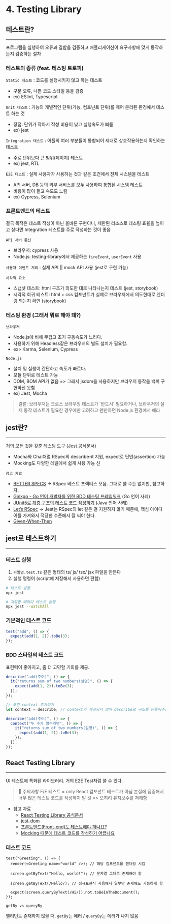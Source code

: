 # 4. Testing Library

## 테스트란?

---

프로그램을 실행하여 오류과 결함을 검증하고 애플리케이션이 요구사항에 맞게 동작하는지 검증하는 절차

### 테스트의 종류 (feat. 테스팅 트로피)

`Static 테스트` : 코드를 실행시키지 않고 하는 테스트

- 구문 오류, 나쁜 코드 스타일 등을 검증
- ex) ESlint, Typescript

`Unit 테스트` : 기능의 개별적인 단위(기능, 컴포넌트 단위)를 떼어 분리된 환경에서 테스트 하는 것

- 장점: 단위가 작아서 작성 비용이 낮고 실행속도가 빠름
- ex) jest

`Integration 테스트` : 어플의 여러 부분들이 통합되어 제대로 상호작용하는지 확인하는 테스트

- 주로 단위보다 큰 범위(페이지) 테스트
- ex) jest, RTL

`E2E 테스트` : 실제 사용자가 사용하는 것과 같은 조건에서 전체 시스템을 테스트

- API 서버, DB 등의 외부 서비스를 모두 사용하여 통합된 시스템 테스트
- 비용이 많이 들고 속도도 느림
- ex) Cypress, Selenium

### 프론트엔드의 테스트

결국 목적은 테스트 작성이 아닌 올바른 구현이니, 제한된 리소스로 테스팅 효율을 높이고 싶다면 Integration 테스트를 주로 작성하는 것이 좋음

`API 서버 통신`

- 브라우저: cypress 사용
- Node.js: testing-library에서 제공하는 `fireEvent`, `userEvent` 사용

`사용자 이벤트 처리` : 실제 API || mock API 사용 (jest로 구현 가능)

`시각적 요소`

- 스냅샷 테스트: html 구조가 의도한 대로 나타나는지 테스트 (jest, storybook)
- 시각적 회귀 테스트: html + css 컴포넌트가 실제로 브라우저에서 의도한대로 렌더링 되는지 확인 (storybook)

### 테스팅 환경 (그래서 뭐로 해야 돼?)

`브라우저`

- Node.js에 비해 무겁고 초기 구동속도가 느리다.
- 사용하기 위해 Headless같은 브라우저의 별도 설치가 필요함.
- ex> Karma, Selenium, Cypress

`Node.js`

- 설치 및 실행이 간단하고 속도가 빠르다.
- 모듈 단위로 테스트 가능
- DOM, BOM API가 없음 => 그래서 jsdom을 사용하지만 브라우저 동작을 백퍼 구현하진 못함
- ex) Jest, Mocha

> 결론: 브라우저는 크로스 브라우징 테스트가 '반드시' 필요하거나, 브라우저의 실제 동작 테스트가 필요한 경우에만 고려하고 왠만하면 Node.js 환경에서 해라

## jest란?

---

거의 모든 것을 갖춘 테스팅 도구 [(Jest 공식문서)](https://jestjs.io/)

- Mocha와 Chai처럼 RSpec의 describe-it 지원, expect로 단언(assertion) 가능
- Mocking도 다양한 레벨에서 쉽게 사용 가능 신

`참고 자료`

- [BETTER SPECS](https://www.betterspecs.org/) → RSpec 베스트 프랙티스 모음. 그대로 쓸 수는 없지만, 참고하자.
- [Ginkgo - Go 언어 개발자를 위한 BDD 테스팅 프레임워크](https://youtu.be/gfTsSBRvdqI) (Go 언어 사례)
- [JUnit5로 계층 구조의 테스트 코드 작성하기](https://johngrib.github.io/wiki/junit5-nested/) (Java 언어 사례)
- [Let’s RSpec](https://github.com/ahastudio/til/blob/main/ruby/20161206-rspec-let.md) → Jest는 RSpec의 let 같은 걸 지원하지 않기 때문에, 핵심 아이디어를 가져와서 적당한 수준에서 잘 써야 한다.
- [Given-When-Then](https://www.notion.so/Given-When-Then-c4b62b46710942a181a6d477e502e458)

## jest로 테스트하기

---

### 테스트 실행

1. `파일명.test.ts` 같은 형태의 ts/ js/ tsx/ jsx 파일을 만든다
2. 실행 명령어 (script에 저장해서 사용하면 편함)

  ```bash
  # 테스트 실행
  npx jest

  # 저장할 때마다 테스트 실행
  npx jest --watchAll
  ```

### 기본적인 테스트 코드

```jsx
test("add", () => {
  expect(add(1, 2)).toBe(3);
});
```

### BDD 스타일의 테스트 코드

표현력이 좋아지고, 좀 더 고민할 기회를 제공.

```jsx
describe("add(주어)", () => {
  it("returns sum of two numbers(설명)", () => {
    expect(add(1, 2)).toBe(3);
  });
});

// 조건 context 추가하기
let context = describe; // context가 제공되지 않아 describe로 구조를 만들어주는 것

describe("add(주어)", () => {
  context("두 수가 양수라면", () => {
    it("returns sum of two numbers(설명)", () => {
      expect(add(1, 2)).toBe(3);
    });
  });
});
```

## React Testing Library

---

UI 테스트에 특화된 라이브러리. 거의 E2E Test처럼 쓸 수 있다.

> 🚨 주의사항
> F/E 테스트 = only React 컴포넌트 테스트가 아님
> 본질에 집중해서 너무 많은 테스트 코드를 작성하지 말 것
> => 오히려 유지보수를 저해함

- 참고 자료
  - [React Testing Library 공식문서](https://testing-library.com/docs/react-testing-library/intro)
  - [jest-dom](https://testing-library.com/docs/ecosystem-jest-dom/)
  - [프론트엔드(Front-end)도 테스트해야 하나요?](https://youtu.be/-kUmsKRmOnA)
  - [Mocking 때문에 테스트 코드를 작성하기 어렵나요](https://youtu.be/RoQtNLl-Wko)

### 테스트 코드

```tsx
test("Greeting", () => {
  render(<Greeting name="world" />); // 해당 컴포넌트를 렌더링 시킴

  screen.getByText("Hello, world!"); // 문자열 그대로 존재해야 함

  screen.getByText(/Hello/); // 정규표현식 사용해서 일부만 존재해도 가능하게 함

  expect(screen.queryByText(/Hi/)).not.toBeInTheDocument();
});
```

`getBy vs queryBy`

엘리먼트 존재하지 않을 때, `getBy`는 에러 / `queryBy`는 에러가 나지 않음
